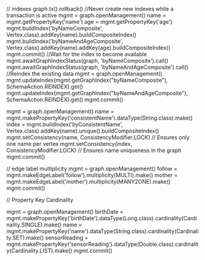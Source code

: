 // indexes
graph.tx().rollback() //Never create new indexes while a transaction is active
mgmt = graph.openManagement()
name = mgmt.getPropertyKey('name')
age = mgmt.getPropertyKey('age')
mgmt.buildIndex('byNameComposite', Vertex.class).addKey(name).buildCompositeIndex()
mgmt.buildIndex('byNameAndAgeComposite', Vertex.class).addKey(name).addKey(age).buildCompositeIndex()
mgmt.commit()
//Wait for the index to become available
mgmt.awaitGraphIndexStatus(graph, 'byNameComposite').call()
mgmt.awaitGraphIndexStatus(graph, 'byNameAndAgeComposite').call()
//Reindex the existing data
mgmt = graph.openManagement()
mgmt.updateIndex(mgmt.getGraphIndex("byNameComposite"), SchemaAction.REINDEX).get()
mgmt.updateIndex(mgmt.getGraphIndex("byNameAndAgeComposite"), SchemaAction.REINDEX).get()
mgmt.commit()




mgmt = graph.openManagement()
name = mgmt.makePropertyKey('consistentName').dataType(String.class).make()
index = mgmt.buildIndex('byConsistentName', Vertex.class).addKey(name).unique().buildCompositeIndex()
mgmt.setConsistency(name, ConsistencyModifier.LOCK) // Ensures only one name per vertex
mgmt.setConsistency(index, ConsistencyModifier.LOCK) // Ensures name uniqueness in the graph
mgmt.commit()


// edge label multiplicity
mgmt = graph.openManagement()
follow = mgmt.makeEdgeLabel('follow').multiplicity(MULTI).make()
mother = mgmt.makeEdgeLabel('mother').multiplicity(MANY2ONE).make()
mgmt.commit()

// Property Key Cardinality

mgmt = graph.openManagement()
birthDate = mgmt.makePropertyKey('birthDate').dataType(Long.class).cardinality(Cardinality.SINGLE).make()
name = mgmt.makePropertyKey('name').dataType(String.class).cardinality(Cardinality.SET).make()
sensorReading = mgmt.makePropertyKey('sensorReading').dataType(Double.class).cardinality(Cardinality.LIST).make()
mgmt.commit()


